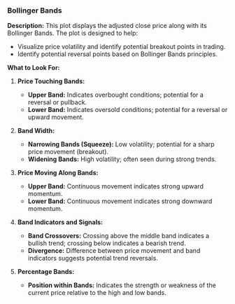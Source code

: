 ### Bollinger Bands

**Description:** This plot displays the adjusted close price along with its Bollinger Bands. The plot is designed to help:
   - Visualize price volatility and identify potential breakout points in trading.
   - Identify potential reversal points based on Bollinger Bands principles.

**What to Look For:**

1. **Price Touching Bands:**
   - **Upper Band:** Indicates overbought conditions; potential for a reversal or pullback.
   - **Lower Band:** Indicates oversold conditions; potential for a reversal or upward movement.

2. **Band Width:**
   - **Narrowing Bands (Squeeze):** Low volatility; potential for a sharp price movement (breakout).
   - **Widening Bands:** High volatility; often seen during strong trends.

3. **Price Moving Along Bands:**
   - **Upper Band:** Continuous movement indicates strong upward momentum.
   - **Lower Band:** Continuous movement indicates strong downward momentum.

4. **Band Indicators and Signals:**
   - **Band Crossovers:** Crossing above the middle band indicates a bullish trend; crossing below indicates a bearish trend.
   - **Divergence:** Difference between price movement and band indicators suggests potential trend reversals.

5. **Percentage Bands:**
   - **Position within Bands:** Indicates the strength or weakness of the current price relative to the high and low bands.
